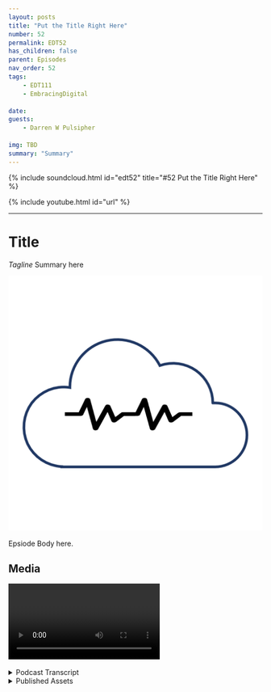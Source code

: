 ```yaml
---
layout: posts
title: "Put the Title Right Here"
number: 52
permalink: EDT52
has_children: false
parent: Episodes
nav_order: 52
tags:
    - EDT111
    - EmbracingDigital

date: 
guests:
    - Darren W Pulsipher

img: TBD
summary: "Summary"
---
```


{% include soundcloud.html id="edt52" title="#52 Put the Title Right Here" %}

{% include youtube.html id="url" %}

---

# Title

*Tagline*
Summary here

![episode image](./thumbnail.png)

Epsiode Body here.

## Media

<video src='url'></video>

<details>
<summary> Podcast Transcript </summary>


</details>

<details>
<summary> Published Assets </summary>


</details>

